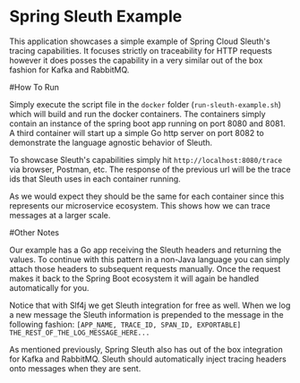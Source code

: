 # Spring Sleuth Example

This application showcases a simple example of Spring Cloud Sleuth's tracing capabilities.
It focuses strictly on traceability for HTTP requests however it does posses the capability in a very similar out of the box fashion for Kafka and RabbitMQ.

#How To Run

Simply execute the script file in the `docker` folder (`run-sleuth-example.sh`) which will build and run the docker containers.
The containers simply contain an instance of the spring boot app running on port 8080 and 8081.
A third container will start up a simple Go http server on port 8082 to demonstrate the language agnostic behavior of Sleuth.

To showcase Sleuth's capabilities simply hit `http://localhost:8080/trace` via browser, Postman, etc.
The response of the previous url will be the trace ids that Sleuth uses in each container running.

As we would expect they should be the same for each container since this represents our microservice ecosystem. This shows how we can trace messages at a larger scale.

#Other Notes

Our example has a Go app receiving the Sleuth headers and returning the values. To continue with this pattern in a non-Java language you can simply attach those headers to subsequent requests manually.
Once the request makes it back to the Spring Boot ecosystem it will again be handled automatically for you.

Notice that with Slf4j we get Sleuth integration for free as well. 
When we log a new message the Sleuth information is prepended to the message in the following fashion: `[APP_NAME, TRACE_ID, SPAN_ID, EXPORTABLE] THE_REST_OF_THE_LOG_MESSAGE_HERE...`

As mentioned previously, Spring Sleuth also has out of the box integration for Kafka and RabbitMQ. Sleuth should automatically inject tracing headers onto messages when they are sent.